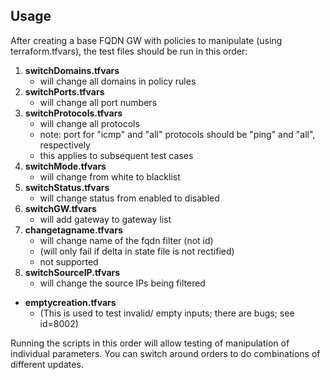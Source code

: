 Usage
-----------
After creating a base FQDN GW with policies to manipulate (using terraform.tfvars), the test files should be run in this order:
1. **switchDomains.tfvars**
   * will change all domains in policy rules
2. **switchPorts.tfvars**
   * will change all port numbers
3. **switchProtocols.tfvars**
   * will change all protocols
   * note: port for "icmp" and "all" protocols should be "ping" and "all", respectively
    * this applies to subsequent test cases
4. **switchMode.tfvars**
   * will change from white to blacklist
5. **switchStatus.tfvars**
   * will change status from enabled to disabled
6. **switchGW.tfvars**
   * will add gateway to gateway list
7. **changetagname.tfvars**
   * will change name of the fqdn filter (not id)
   * (will only fail if delta in state file is not rectified)
   * not supported
8. **switchSourceIP.tfvars**
   * will change the source IPs being filtered

* **emptycreation.tfvars**
   * (This is used to test invalid/ empty inputs; there are bugs; see id=8002)

Running the scripts in this order will allow testing of manipulation of individual parameters.
You can switch around orders to do combinations of different updates.
